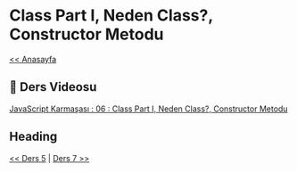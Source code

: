 # Class Part I, Neden Class?, Constructor Metodu

[<< Anasayfa](../readme.md)

## 🔗 Ders Videosu

[JavaScript Karmaşası : 06 : Class Part I, Neden Class?, Constructor Metodu](https://youtu.be/A6C9fI4B0Ik)

## Heading



[<< Ders 5](../05/readme.md) | [Ders 7 >>](../07/readme.md)
